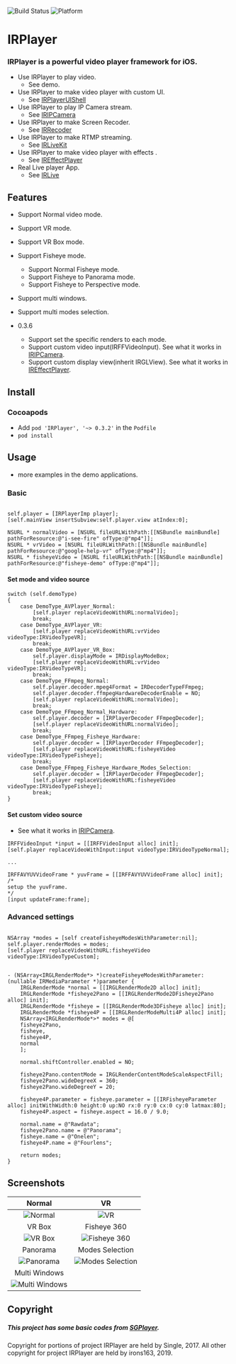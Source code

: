 ![Build Status](https://img.shields.io/badge/build-%20passing%20-brightgreen.svg)
![Platform](https://img.shields.io/badge/Platform-%20iOS%20-blue.svg)

# IRPlayer

### IRPlayer is a powerful video player framework for iOS.

- Use IRPlayer to play video.
    - See demo.
- Use IRPlayer to make video player with custom UI.
    - See [IRPlayerUIShell](https://github.com/irons163/IRPlayerUIShell)
- Use IRPlayer to play IP Camera stream.
    - See [IRIPCamera](https://github.com/irons163/IRIPCamera)
- Use IRPlayer to make Screen Recoder.
    - See [IRRecoder](https://github.com/irons163/IRRecoder)
- Use IRPlayer to make RTMP streaming.
    - See [IRLiveKit](https://github.com/irons163/IRLiveKit)
- Use IRPlayer to make video player with effects .
    - See [IREffectPlayer](https://github.com/irons163/IREffectPlayer)
- Real Live player App.
    - See [IRLive](https://github.com/irons163/IRLive)

## Features

- Support Normal video mode.
- Support VR mode.
- Support VR Box mode.
- Support Fisheye mode.
    - Support Normal Fisheye mode.
    - Support Fisheye to Panorama mode.
    - Support Fisheye to Perspective mode.
- Support multi windows.
- Support multi modes selection.

- 0.3.6
    - Support set the specific renders to each mode.
    - Support custom video input(IRFFVideoInput). See what it works in [IRIPCamera](https://github.com/irons163/IRIPCamera).
    - Support custom display view(inherit IRGLView). See what it works in [IREffectPlayer](https://github.com/irons163/IREffectPlayer).

## Install
### Cocoapods
- Add `pod 'IRPlayer', '~> 0.3.2'`  in the `Podfile`
- `pod install`

## Usage

- more examples in the demo applications.

### Basic

```obj-c

self.player = [IRPlayerImp player];
[self.mainView insertSubview:self.player.view atIndex:0];

NSURL * normalVideo = [NSURL fileURLWithPath:[[NSBundle mainBundle] pathForResource:@"i-see-fire" ofType:@"mp4"]];
NSURL * vrVideo = [NSURL fileURLWithPath:[[NSBundle mainBundle] pathForResource:@"google-help-vr" ofType:@"mp4"]];
NSURL * fisheyeVideo = [NSURL fileURLWithPath:[[NSBundle mainBundle] pathForResource:@"fisheye-demo" ofType:@"mp4"]];

```

#### Set mode and video source

``` obj-c
switch (self.demoType)
{
    case DemoType_AVPlayer_Normal:
        [self.player replaceVideoWithURL:normalVideo];
        break;
    case DemoType_AVPlayer_VR:
        [self.player replaceVideoWithURL:vrVideo videoType:IRVideoTypeVR];
        break;
    case DemoType_AVPlayer_VR_Box:
        self.player.displayMode = IRDisplayModeBox;
        [self.player replaceVideoWithURL:vrVideo videoType:IRVideoTypeVR];
        break;
    case DemoType_FFmpeg_Normal:
        self.player.decoder.mpeg4Format = IRDecoderTypeFFmpeg;
        self.player.decoder.ffmpegHardwareDecoderEnable = NO;
        [self.player replaceVideoWithURL:normalVideo];
        break;
    case DemoType_FFmpeg_Normal_Hardware:
        self.player.decoder = [IRPlayerDecoder FFmpegDecoder];
        [self.player replaceVideoWithURL:normalVideo];
        break;
    case DemoType_FFmpeg_Fisheye_Hardware:
        self.player.decoder = [IRPlayerDecoder FFmpegDecoder];
        [self.player replaceVideoWithURL:fisheyeVideo videoType:IRVideoTypeFisheye];
        break;
    case DemoType_FFmpeg_Fisheye_Hardware_Modes_Selection:
        self.player.decoder = [IRPlayerDecoder FFmpegDecoder];
        [self.player replaceVideoWithURL:fisheyeVideo videoType:IRVideoTypeFisheye];
        break;
}

```

#### Set custom video source

- See what it works in [IRIPCamera](https://github.com/irons163/IRIPCamera).

``` obj-c
IRFFVideoInput *input = [[IRFFVideoInput alloc] init];
[self.player replaceVideoWithInput:input videoType:IRVideoTypeNormal];

...

IRFFAVYUVVideoFrame * yuvFrame = [[IRFFAVYUVVideoFrame alloc] init];
/*
setup the yuvFrame.
*/
[input updateFrame:frame];
```

### Advanced settings
```obj-c

NSArray *modes = [self createFisheyeModesWithParameter:nil];
self.player.renderModes = modes;
[self.player replaceVideoWithURL:fisheyeVideo videoType:IRVideoTypeCustom];


- (NSArray<IRGLRenderMode*> *)createFisheyeModesWithParameter:(nullable IRMediaParameter *)parameter {
    IRGLRenderMode *normal = [[IRGLRenderMode2D alloc] init];
    IRGLRenderMode *fisheye2Pano = [[IRGLRenderMode2DFisheye2Pano alloc] init];
    IRGLRenderMode *fisheye = [[IRGLRenderMode3DFisheye alloc] init];
    IRGLRenderMode *fisheye4P = [[IRGLRenderModeMulti4P alloc] init];
    NSArray<IRGLRenderMode*>* modes = @[
    fisheye2Pano,
    fisheye,
    fisheye4P,
    normal
    ];

    normal.shiftController.enabled = NO;

    fisheye2Pano.contentMode = IRGLRenderContentModeScaleAspectFill;
    fisheye2Pano.wideDegreeX = 360;
    fisheye2Pano.wideDegreeY = 20;

    fisheye4P.parameter = fisheye.parameter = [[IRFisheyeParameter alloc] initWithWidth:0 height:0 up:NO rx:0 ry:0 cx:0 cy:0 latmax:80];
    fisheye4P.aspect = fisheye.aspect = 16.0 / 9.0;

    normal.name = @"Rawdata";
    fisheye2Pano.name = @"Panorama";
    fisheye.name = @"Onelen";
    fisheye4P.name = @"Fourlens";

    return modes;
}

```

## Screenshots
| Normal | VR |
|:---:|:---:|
| ![Normal](./demo/ScreenShots/demo1.PNG)  |  ![VR](./demo/ScreenShots/demo2.PNG)  |
| VR Box| Fisheye 360 |
| ![VR Box](./demo/ScreenShots/demo3.PNG) | ![Fisheye 360](./demo/ScreenShots/demo4.PNG) |
| Panorama| Modes Selection |
| ![Panorama](./demo/ScreenShots/demo5.PNG) | ![Modes Selection](./demo/ScreenShots/demo6.PNG) |
| Multi Windows |  |
| ![Multi Windows](./demo/ScreenShots/demo7.PNG)|  |


## Copyright

##### This project has some basic codes from [SGPlayer](https://github.com/libobjc/SGPlayer).

Copyright for portions of project IRPlayer are held by Single, 2017. 
All other copyright for project IRPlayer are held by irons163, 2019.
